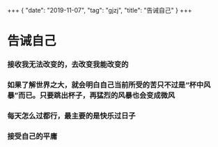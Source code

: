 +++
{
    "date": "2019-11-07",
    "tag": "gjzj",
    "title": "告诫自己"
}
+++
# 告诫自己

### 接收我无法改变的，去改变我能改变的

### 如果了解世界之大，就会明白自己当前所受的苦只不过是“杯中风暴”而已。只要跳出杯子，再猛烈的风暴也会变成微风

### 每天怎么过都行，最主要的是快乐过日子

### 接受自己的平庸
